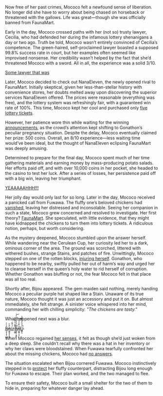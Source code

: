 Now free of her past crimes, Mococo felt a newfound sense of liberation. No longer did she have to worry about being chased on horseback or threatened with the gallows. Life was great—though she was officially banned from FaunaMart.

Early in the day, Mococo crossed paths with her (not so) trusty lawyer, Cecilia, who had defended her during the infamous lottery shenanigans a day or two ago. Truth be told, Mococo wasn’t entirely convinced of Cecilia’s competence. The green-haired, self-proclaimed lawyer boasted a supposed 99.8% success rate in court, but her examples often seemed like improvised nonsense. Her credibility wasn’t helped by the fact that she’d threatened Mococo with a sword. All in all, the experience was a solid 3/10.

[Some lawyer that was](#embed:https://www.youtube.com/live/qFnAgJtQtiY?feature=shared&t=602)

Later, Mococo decided to check out NanaEleven, the newly opened rival to FaunaMart. Initially skeptical, given her less-than-stellar history with convenience stores, her doubts melted away upon discovering the superior services NanaEleven offered. The prices were reasonable (everything was free), and the lottery system was refreshingly fair, with a guaranteed win rate of 100%. This time, Mococo kept her cool and purchased only [five lottery tickets](https://www.youtube.com/live/qFnAgJtQtiY?feature=shared&t=6668).

However, her patience wore thin while waiting for the winning [announcements](https://www.youtube.com/live/qFnAgJtQtiY?feature=shared&t=7640), as the crowd’s attention kept shifting to Gonathon’s peculiar pregnancy situation. Despite the delay, Mococo eventually claimed her prize: 500 coins. Overall, an 8/10 experience—less waiting time would’ve been ideal, but the thought of NanaEleven eclipsing FaunaMart was deeply amusing.

Determined to prepare for the final day, Mococo spent much of her time gathering materials and earning money by mass-producing potato salads. Her efforts paid off, and with over 10,000 coins in her pocket, she headed to the casino to test her luck. After a series of losses, her persistence paid off with a big win, leaving her triumphant.

[YEAAAAAHHH!!!](#embed:https://www.youtube.com/embed/qFnAgJtQtiY?si=fPjknD7-XvO5KP6U&start=12471)

Her jolly day would only last for so long. Later in the day, Mococo received a panicked call from Fuwawa. The fluffy one’s beloved chickens had [vanished](https://www.youtube.com/live/qFnAgJtQtiY?feature=shared&t=11111), leaving her distressed and inconsolable. Seeing her companion in such a state, Mococo grew concerned and resolved to investigate. Her first theory? [FaunaMart](https://www.youtube.com/live/qFnAgJtQtiY?feature=shared&t=11362). She speculated, with little evidence, that they might have kidnapped the chickens to turn them into lottery tickets. A ridiculous notion, perhaps, but worth considering.

As the mystery deepened, Mococo stumbled upon the answer herself. While wandering near the Cerulean Cup, her curiosity led her to a dark, ominous corner of the area. The ground was scorched, littered with withered bushes, strange Stains, and patches of fire. Unwittingly, Mococo stepped on one of the rotten blocks, [injuring herself](https://www.youtube.com/live/qFnAgJtQtiY?feature=shared&t=12650). Gonathon, who happened to be nearby, swiftly pulled her out of harm’s way and urged her to cleanse herself in the queen’s holy water to rid herself of corruption. Whether Gonathon was bluffing or not, the fear Mococo felt in that place was all too real.

Shortly after, Bijou appeared. The gem maiden said nothing, merely handing Mococo a peculiar purple hat shaped like a Stain. Unaware of its true nature, Mococo thought it was just an accessory and put it on. But almost immediately, she felt strange. A sinister voice whispered into her mind, commanding her with chilling simplicity: *"The chickens are tasty."*

What happened next was a blur.

[B̶̢̫̝̖̗̘̹̩͇̦̋̉̀̀Ȃ̵͉͇̰͓̝̩̙͍̒̋ͅǗ̶̗̇͌̋ ̷̨̝̲̱͂͛̄̃͑̈́̋̏̚͝B̶̢͚̬͕͔̟̻͓̉̏́̏̍̊̄̇̀̐̀́̚͝A̸̛̞͚̪͕͙͎̒̏͂̍̍́͋͝U̴̲͇̗͈͑̒̄͛̓̓͌̅̄̔̚](#embed:https://www.youtube.com/embed/qFnAgJtQtiY?si=I8pw4o1eeG_aDK5a&start=12974)

When Mococo regained [her senses](https://www.youtube.com/live/qFnAgJtQtiY?feature=shared&t=13135), it felt as though she’d just woken from a deep sleep. She couldn’t recall why there was a hat in her inventory or why her claws were bloodstained. When Fuwawa tearfully confronted her about the missing chickens, Mococo had [no answers](https://www.youtube.com/live/qFnAgJtQtiY?feature=shared&t=13238).

The situation escalated when Bijou cornered Fuwawa. Mococo instinctively stepped in to [protect](https://www.youtube.com/live/qFnAgJtQtiY?feature=shared&t=14838) her fluffy counterpart, distracting Bijou long enough for Fuwawa to escape. Their plan worked, and the two managed to flee.

To ensure their safety, Mococo built a small shelter for the two of them to hide in, preparing for whatever danger lay ahead.
